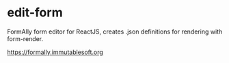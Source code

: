 # edit-form
FormAlly form editor for ReactJS, creates .json definitions for rendering with form-render.

https://formally.immutablesoft.org
